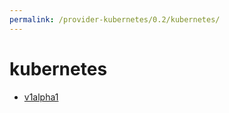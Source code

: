 ```yaml
---
permalink: /provider-kubernetes/0.2/kubernetes/
---
```


# kubernetes



* [v1alpha1](v1alpha1/index.md)